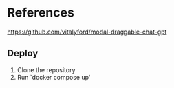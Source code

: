 # References

https://github.com/vitalyford/modal-draggable-chat-gpt

## Deploy

1. Clone the repository
2. Run `docker compose up'
